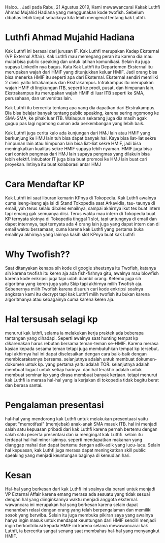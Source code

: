 Haloo... Jadi pada Rabu, 21 Agustus 2019, Kami mewawancarai Kakak Luthfi Ahmad Mujahid Hadiana yang menggunakan kode twofish. Sebelum
dibahas lebih lanjut sebaiknya kita lebih mengenal tentang kak Luthfi.
  
# Luthfi Ahmad Mujahid Hadiana
<p>Kak Luthfi ini berasal dari jurusan IF. Kak Luthfi merupakan Kadep Eksternal (VP External Affair).
Kak Luthfi mau memegang peran itu karena dia mau mulai bisa public speaking dan untuk latihan komunikasi. Selain itu juga supaya LinkedIn nya
bagus. Kata Kak Luthfi itu Departemen Eksternal itu merupakan wajah dari HMIF yang ditunjukkan keluar HMIF. Jadi orang bisa bisa menerka HMIF 
itu seperti apa dari Eksternal. Eksternal sendiri memiliki 2 divisi yaitu Intrakampus dan Ekstrakampus. Intrakampus itu merupakan wajah HMIF
di lingkungan ITB, seperti ke prodi, pusat, dan himpunan lain. Ekstrakampus itu merupakan wajah HMIF di luar ITB seperti ke SMA, perusahaan, dan universitas lain.</p>

<p>Kak Luthfi itu bercerita tentang apa yang dia dapatkan dari Ekstrakampus. Dia bisa belajar banyak tentang public speaking, karena sering ngomong
ke SMA-SMA, ke pihak luar ITB. Walaupun sekarang juga dia masih agak gugup pas lagi ngomong cuman ada perkembangan yang lebih baik.</p>

<p>Kak Luthfi juga cerita kalo ada kunjungan dari HMJ lain atau HMIF yang berkunjung ke HMJ lain tuh bisa dapat banyak hal. Kaya bisa liat-liat sekre himpunan lain 
atau himpunan lain bisa liat-liat sekre HMIF, jadi bisa meningkatkan kualitas sekre HMIF supaya lebih nyaman. HMIF juga bisa cari contoh pengmas dari HMJ lain supaya pengmas yang dilakuin bisa lebih efektif.
Inkubator IT juga bisa buat promosi ke HMJ lain buat cari proyekan. Intinya itu buat kolaborasi antar HMJ</p>

# Cara Mendaftar KP
Kak Luthfi ini saat liburan kemarin KPnya di Tokopedia. Kak Luthfi awalnya cuma iseng-iseng aja isi di Stand Tokopedia saat Arkavidia, tau-
taunya di email, yah terus selalu dibales emailnya, sampai akhirnya ikut tes buat intern tapi emang gak semuanya diisi. Terus waktu mau 
intern di Tokopedia buat KP ternyata slotnya di Tokopedia tinggal 1 slot, tapi untungnya di email dan dapet internnya, tapi ternyata ada
4 orang lain juga yang dapat intern dan di email waktu bersamaan, cuma karena kak Luthfi yang pertama buka emailnya akhirnya yang lainnya
kasih slot KPnya buat kak Luthfi

# Why Twofish??
Saat ditanyakan kenapa sih kode di google sheetsnya itu Twofish, katanya sih karena twofish itu keren aja ada fish-fishnya gitu, awalnya
mau blowfish karena kode enkripsi juga tapi udah diambil orang. Ketemu juga sih algoritma yang keren juga yaitu Skip tapi akhirnya milih
Twofish aja. Sebenernya milih Twofish karena disuruh cari kode enkripsi soalnya angkatan kami itu decrypt tapi kak Luthfi milih twofish itu 
bukan karena algoritmanya atau sebagainya cuma karena keren aja.

# Hal tersusah selagi kp
menurut kak luthfi, selama ia melakukan kerja praktek ada beberapa tantangan yang dihadapi. Seperti awalnya saat hunting tempat kp dikarenakan harus rebutan bersama teman-teman se-HMIF. Karena merasa kasian kepada sesama teman tetapi juga membutuhkan tempat kp tersebut. tapi akhirnya hal ini dapat diselesaikan dengan cara baik-baik dengan membicarakannya bersama.
selanjutnya adalah untuk membuat dokumen-dokumen untuk kp. yang pertama yaitu adalah TOR. selanjutnya adalah membuat logact untuk setiap harinya. dan hal terakhir adalah untuk membuat seminar kp yang dirasa membuat banyak kerjaan. tetapi menurut kak Luthfi ia merasa hal-hal yang ia kerjakan di tokopedia tidak begitu berat dan berasa santai.

# Pengalaman presentasi 
hal-hal yang mendorong kak Luthfi untuk melakukan presentaasi yaitu dapat "memotifasi" (memjebak) anak-anak SMA masuk ITB. hal ini menjadi salah satu kepuasan pribadi dari kak Luthfi karena pernah bertemu dengan salah satu peserta presentasi dan ia mengingat kak Luthfi.
selain itu terdapat hal-hal minor lainnya. seperti mendapatkan makanan yang dianggap mahal dan dapat bertemu dengan adik-adik yang lucu-lucu. Selain hal kepuasan, kak Luthfi juga merasa dapat meningkatkan skill public speaking yang menjadi keuntungan baginya di kemudian hari.

# Kesan
Hal-hal yang berkesan dari kak Luthfi ini soalnya dia berani untuk menjadi VP External Affair karena emang merasa ada sesuatu yang tidak
sesuai dengan hal yang diinginkannya waktu menjadi anggota eksternal. wawancara ini merupakan hal yang berkesan karena selain dapat menambah relasi dengan orang yang telah berpengalaman dan memiliki sosok yang berwiba. Selain itu juga membuka pikiran saya yang awalnya hanya ingin masuk untuk mendapat keuntungan dari HMIF sendiri menjadi ingin berkontribusi kepada HMIF ini karena selama mewawancarai kak Luthfi, ia bercerita sangat senang saat membahas hal-hal yang menyangkut HMIF.
